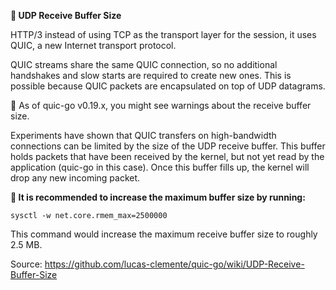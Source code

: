 **🔹  UDP Receive Buffer Size**

HTTP/3 instead of using TCP as the transport layer for the session, it uses QUIC, a new Internet transport protocol.

QUIC streams share the same QUIC connection, so no additional handshakes and slow starts are required to create new ones. This is possible because QUIC packets are encapsulated on top of UDP datagrams.

📍 As of quic-go v0.19.x, you might see warnings about the receive buffer size.

Experiments have shown that QUIC transfers on high-bandwidth connections can be limited by the size of the UDP receive buffer. This buffer holds packets that have been received by the kernel, but not yet read by the application (quic-go in this case). Once this buffer fills up, the kernel will drop any new incoming packet.

**📣  It is recommended to increase the maximum buffer size by running:**

`sysctl -w net.core.rmem_max=2500000`

This command would increase the maximum receive buffer size to roughly 2.5 MB.

Source: https://github.com/lucas-clemente/quic-go/wiki/UDP-Receive-Buffer-Size
